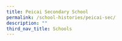 ```yaml
---
title: Peicai Secondary School
permalink: /school-histories/peicai-sec/
description: ""
third_nav_title: Schools
---
```


